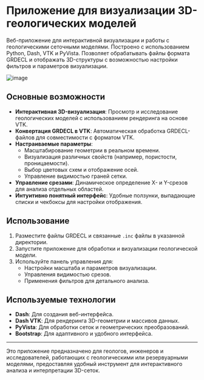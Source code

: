 # Приложение для визуализации 3D-геологических моделей

Веб-приложение для интерактивной визуализации и работы с геологическими сеточными моделями. Построено с использованием Python, Dash, VTK и PyVista. Позволяет обрабатывать файлы формата GRDECL и отображать 3D-структуры с возможностью настройки фильтров и параметров визуализации.

![image](https://github.com/user-attachments/assets/c4f930c1-bc7e-478f-aaef-a83e67e1b719)


## Основные возможности

- **Интерактивная 3D-визуализация**: Просмотр и исследование геологических моделей с использованием рендеринга на основе VTK.
- **Конвертация GRDECL в VTK**: Автоматическая обработка GRDECL-файлов для совместимости с форматом VTK.
- **Настраиваемые параметры**:
  - Масштабирование геометрии в реальном времени.
  - Визуализация различных свойств (например, пористости, проницаемости).
  - Выбор цветовых схем и отображение осей.
  - Управление видимостью граней сетки.
- **Управление срезами**: Динамическое определение X- и Y-срезов для анализа отдельных областей.
- **Интуитивно понятный интерфейс**: Удобные ползунки, выпадающие списки и чекбоксы для настройки отображения.

## Использование

1. Разместите файлы GRDECL и связанные `.inc` файлы в указанной директории.
2. Запустите приложение для обработки и визуализации геологической модели.
3. Используйте панель управления для:
   - Настройки масштаба и параметров визуализации.
   - Управления видимостью срезов.
   - Применения фильтров для детального анализа.

## Используемые технологии

- **Dash**: Для создания веб-интерфейса.
- **Dash VTK**: Для рендеринга 3D-геометрии и массивов данных.
- **PyVista**: Для обработки сеток и геометрических преобразований.
- **Bootstrap**: Для адаптивного и удобного интерфейса.

---

Это приложение предназначено для геологов, инженеров и исследователей, работающих с геологическими или резервуарными моделями, предоставляя удобный инструмент для интерактивного анализа и интерпретации 3D-сеток.
